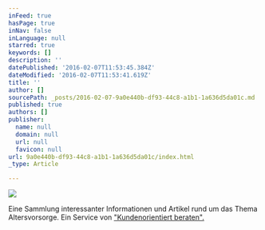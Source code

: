```yaml
---
inFeed: true
hasPage: true
inNav: false
inLanguage: null
starred: true
keywords: []
description: ''
datePublished: '2016-02-07T11:53:45.384Z'
dateModified: '2016-02-07T11:53:41.619Z'
title: ''
author: []
sourcePath: _posts/2016-02-07-9a0e440b-df93-44c8-a1b1-1a636d5da01c.md
published: true
authors: []
publisher:
  name: null
  domain: null
  url: null
  favicon: null
url: 9a0e440b-df93-44c8-a1b1-1a636d5da01c/index.html
_type: Article

---
```

![](https://s3-us-west-2.amazonaws.com/the-grid-img/p/6f18693d8ae0d5d0fb5d6ac67ba14fc59883f559.png)

Eine Sammlung interessanter Informationen und Artikel rund um das Thema Altersvorsorge. Ein Service von ["Kundenorientiert beraten".][0]

[0]: http://www.kundenorientiert-beraten.de/